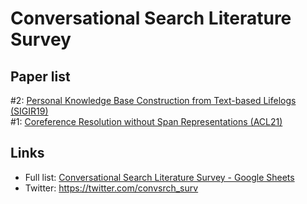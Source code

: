 Conversational Search Literature Survey
=============

## Paper list

#2: [Personal Knowledge Base Construction from Text-based Lifelogs (SIGIR19)](https://github.com/hideaki-j/convsrch_literature_survey/issues/2)\
#1: [Coreference Resolution without Span Representations (ACL21)](https://github.com/hideaki-j/convsrch_literature_survey/issues/1)

## Links
- Full list: [Conversational Search Literature Survey - Google Sheets](https://docs.google.com/spreadsheets/d/1DKod-_FGt0vYQKet3f8fIrmfbAwwJhVYO9qQOvFwCC0/edit?usp=sharing)
- Twitter: https://twitter.com/convsrch_surv
